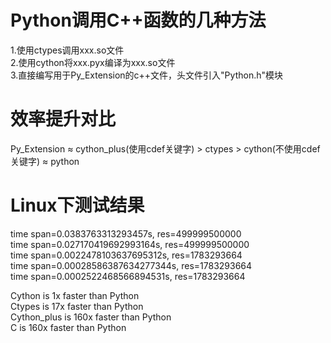 # Python调用C++函数的几种方法

1.使用ctypes调用xxx.so文件  
2.使用cython将xxx.pyx编译为xxx.so文件  
3.直接编写用于Py_Extension的c++文件，头文件引入"Python.h"模块

# 效率提升对比  
Py_Extension ≈ cython_plus(使用cdef关键字) > ctypes > cython(不使用cdef关键字) ≈ python

# Linux下测试结果  
time span=0.0383763313293457s, res=499999500000  
time span=0.027170419692993164s, res=499999500000  
time span=0.0022478103637695312s, res=1783293664  
time span=0.00028586387634277344s, res=1783293664  
time span=0.0002522468566894531s, res=1783293664  

Cython is 1x faster than Python  
Ctypes is 17x faster than Python  
Cython_plus is 160x faster than Python  
C is 160x faster than Python  

